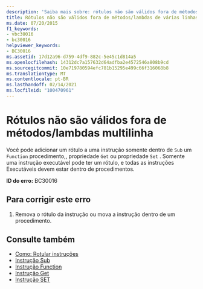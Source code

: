 ```yaml
---
description: 'Saiba mais sobre: rótulos não são válidos fora de métodos/lambdas de várias linhas'
title: Rótulos não são válidos fora de métodos/lambdas de várias linhas
ms.date: 07/20/2015
f1_keywords:
- vbc30016
- bc30016
helpviewer_keywords:
- BC30016
ms.assetid: 17d12a96-d759-4df9-882c-5e45c1d814a5
ms.openlocfilehash: 14312dc7a157632d64adfba2e4572546a808b9cd
ms.sourcegitcommit: 10e719780594efc781b15295e499c66f316068b8
ms.translationtype: MT
ms.contentlocale: pt-BR
ms.lasthandoff: 02/14/2021
ms.locfileid: "100470961"
---
```

# <a name="labels-are-not-valid-outside-methodsmultiline-lambdas"></a>Rótulos não são válidos fora de métodos/lambdas multilinha

Você pode adicionar um rótulo a uma instrução somente dentro de `Sub` um `Function` procedimento,, propriedade `Get` ou propriedade `Set` . Somente uma instrução executável pode ter um rótulo, e todas as instruções Executáveis devem estar dentro de procedimentos.  
  
 **ID do erro:** BC30016  
  
## <a name="to-correct-this-error"></a>Para corrigir este erro  
  
1. Remova o rótulo da instrução ou mova a instrução dentro de um procedimento.  
  
## <a name="see-also"></a>Consulte também

- [Como: Rotular instruções](../programming-guide/program-structure/how-to-label-statements.md)
- [Instrução Sub](../language-reference/statements/sub-statement.md)
- [Instrução Function](../language-reference/statements/function-statement.md)
- [Instrução Get](../language-reference/statements/get-statement.md)
- [Instrução SET](../language-reference/statements/set-statement.md)
